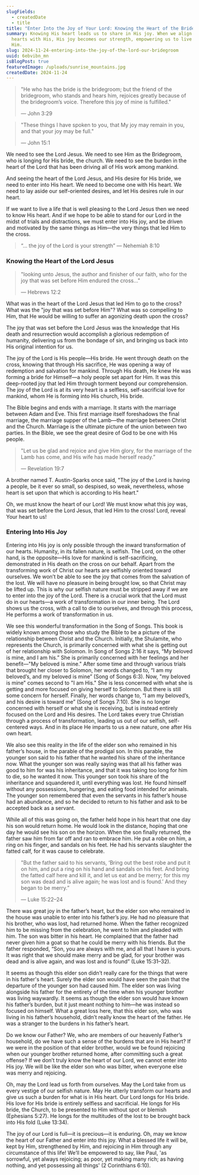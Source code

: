 ```yaml
---
slugFields:
  - createdDate
  - title
title: "Enter Into the Joy of Your Lord: Knowing the Heart of the Bridegroom"
summary: Knowing His heart leads us to share in His joy. When we align our
  hearts with His, His joy becomes our strength, empowering us to live fully for
  Him.
slug: 2024-11-24-entering-into-the-joy-of-the-lord-our-bridegroom
uuid: 6ebvibn_mn
isBlogPost: true
featuredImage: /uploads/sunrise_mountains.jpg
createdDate: 2024-11-24
---
```

> "He who has the bride is the bridegroom; but the friend of the bridegroom, who stands and hears him, rejoices greatly because of the bridegroom’s voice. Therefore this joy of mine is fulfilled."
> 
> — John 3:29

> "These things I have spoken to you, that My joy may remain in you, and that your joy may be full."
> 
> — John 15:1

We need to see the Lord Jesus. We need to see Him as the Bridegroom, who is longing for His bride, the church. We need to see the burden in the heart of the Lord that has been driving all of His work among mankind.

And seeing the heart of the Lord Jesus, and His desire for His bride, we need to enter into His heart. We need to become one with His heart. We need to lay aside our self-oriented desires, and let His desires rule in our heart.

If we want to live a life that is well pleasing to the Lord Jesus then we need to know His heart. And if we hope to be able to stand for our Lord in the midst of trials and distractions, we must enter into His joy, and be driven and motivated by the same things as Him—the very things that led Him to the cross.

> “... the joy of the Lord is your strength”
> — Nehemiah 8:10

### Knowing the Heart of the Lord Jesus

> "looking unto Jesus, the author and finisher of our faith, who for the joy that was set before Him endured the cross..."
> 
> — Hebrews 12:2

What was in the heart of the Lord Jesus that led Him to go to the cross? What was the "joy that was set before Him"? What was so compelling to Him, that He would be willing to suffer an agonizing death upon the cross?

The joy that was set before the Lord Jesus was the knowledge that His death and resurrection would accomplish a glorious redemption of humanity, delivering us from the bondage of sin, and bringing us back into His original intention for us.

The joy of the Lord is His people—His bride. He went through death on the cross, knowing that through His sacrifice, He was opening a way of redemption and salvation for mankind. Through His death, He knew He was forming a bride for Himself—a holy people set apart for Him. It was this deep-rooted joy that led Him through torment beyond our comprehension. The joy of the Lord is at its very heart is a selfless, self-sacrificial love for mankind, whom He is forming into His church, His bride.

The Bible begins and ends with a marriage. It starts with the marriage between Adam and Eve. This first marriage itself foreshadows the final marriage, the marriage supper of the Lamb—the marriage between Christ and the Church. Marriage is the ultimate picture of the union between two parties. In the Bible, we see the great desire of God to be one with His people.

> "Let us be glad and rejoice and give Him glory, for the marriage of the Lamb has come, and His wife has made herself ready.”
> 
> — Revelation 19:7


A brother named T. Austin-Sparks once said, "The joy of the Lord is having a people, be it ever so small, so despised, so weak, nevertheless, whose heart is set upon that which is according to His heart."

Oh, we must know the heart of our Lord! We must know what this joy was, that was set before the Lord Jesus, that led Him to the cross! Lord, reveal Your heart to us!

### Entering Into His Joy

Entering into His joy is only possible through the inward transformation of our hearts. Humanity, in its fallen nature, is selfish. The Lord, on the other hand, is the opposite—His love for mankind is self-sacrificing, demonstrated in His death on the cross on our behalf. Apart from the transforming work of Christ our hearts are selfishly oriented toward ourselves. We won’t be able to see the joy that comes from the salvation of the lost. We will have no pleasure in being brought low, so that Christ may be lifted up. This is why our selfish nature must be stripped away if we are to enter into the joy of the Lord. There is a crucial work that the Lord must do in our hearts—a work of transformation in our inner being. The Lord shows us the cross, with a call to die to ourselves, and through this process, He performs a work of transformation in us.

We see this wonderful transformation in the Song of Songs. This book is widely known among those who study the Bible to be a picture of the relationship between Christ and the Church. Initially, the Shulamite, who represents the Church, is primarily concerned with what she is getting out of her relationship with Solomon. In Song of Songs 2:16 it says, “My beloved is mine, and I am his.” She is primarily concerned with her feelings and her benefit—"My beloved is mine." After some time and through various trials that brought her closer to Solomon, her words changed to, “I am my beloved’s, and my beloved is mine” (Song of Songs 6:3). Now, "my beloved is mine" comes second to "I am His." She is less concerned with what she is getting and more focused on giving herself to Solomon. But there is still some concern for herself. Finally, her words change to, “I am my beloved’s, and his desire is toward me” (Song of Songs 7:10). She is no longer concerned with herself or what she is receiving, but is instead entirely focused on the Lord and His desires. The Lord takes every true Christian through a process of transformation, leading us out of our selfish, self-centered ways. And in its place He imparts to us a new nature, one after His own heart.

We also see this reality in the life of the elder son who remained in his father’s house, in the parable of the prodigal son. In this parable, the younger son said to his father that he wanted his share of the inheritance now. What the younger son was really saying was that all his father was good to him for was his inheritance, and that it was taking too long for him to die, so he wanted it now. This younger son took his share of the inheritance and squandered it, until everything was lost. He found himself without any possessions, hungering, and eating food intended for animals. The younger son remembered that even the servants in his father’s house had an abundance, and so he decided to return to his father and ask to be accepted back as a servant.

While all of this was going on, the father held hope in his heart that one day his son would return home. He would look in the distance, hoping that one day he would see his son on the horizon. When the son finally returned, the father saw him from far off and ran to embrace him. He put a robe on him, a ring on his finger, and sandals on his feet. He had his servants slaughter the fatted calf, for it was cause to celebrate.

> "But the father said to his servants, ‘Bring out the best robe and put it on him, and put a ring on his hand and sandals on his feet. And bring the fatted calf here and kill it, and let us eat and be merry; for this my son was dead and is alive again; he was lost and is found.’ And they began to be merry.”
> 
> — Luke 15:22–24

There was great joy in the father’s heart, but the elder son who remained in the house was unable to enter into his father’s joy. He had no pleasure that his brother, who was lost, had returned home. When the father recognized him to be missing from the celebration, he went to him and pleaded with him. The son was bitter in his heart. He complained that the father had never given him a goat so that he could be merry with his friends. But the father responded, “Son, you are always with me, and all that I have is yours. It was right that we should make merry and be glad, for your brother was dead and is alive again, and was lost and is found” (Luke 15:31–32).

It seems as though this elder son didn’t really care for the things that were in his father's heart. Surely the elder son would have seen the pain that the departure of the younger son had caused him. The elder son was living alongside his father for the entirety of the time when his younger brother was living waywardly. It seems as though the elder son would have known his father’s burden, but it just meant nothing to him—he was instead so focused on himself. What a great loss here, that this elder son, who was living in his father’s household, didn’t really know the heart of the father. He was a stranger to the burdens in his father’s heart.

Do we know our Father? We, who are members of our heavenly Father’s household, do we have such a sense of the burdens that are in His heart? If we were in the position of that elder brother, would we be found rejoicing when our younger brother returned home, after committing such a great offense? If we don’t truly know the heart of our Lord, we cannot enter into His joy. We will be like the elder son who was bitter, when everyone else was merry and rejoicing.

Oh, may the Lord lead us forth from ourselves. May the Lord take from us every vestige of our selfish nature. May He utterly transform our hearts and give us such a burden for what is in His heart. Our Lord longs for His bride. His love for His bride is entirely selfless and sacrificial. He longs for His bride, the Church, to be presented to Him without spot or blemish (Ephesians 5:27). He longs for the multitudes of the lost to be brought back into His fold (Luke 13:34).

The joy of our Lord is full—it is precious—it is enduring. Oh, may we know the heart of our Father and enter into this joy. What a blessed life it will be, kept by Him, strengthened by Him, and rejoicing in Him through any circumstance of this life! We’ll be empowered to say, like Paul, 'as sorrowful, yet always rejoicing; as poor, yet making many rich; as having nothing, and yet possessing all things' (2 Corinthians 6:10).
